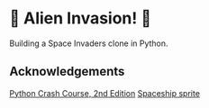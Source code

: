 # 👾 Alien Invasion! 🚀

Building a Space Invaders clone in Python.

## Acknowledgements

[Python Crash Course, 2nd Edition](https://nostarch.com/pythoncrashcourse2e)
[Spaceship sprite](https://pixabay.com/illustrations/spaceship-alien-paint-colorful-6061489/)
